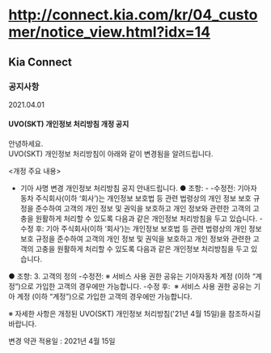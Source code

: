 # http://connect.kia.com/kr/04_customer/notice_view.html?idx=14

## Kia Connect

### 공지사항

2021.04.01

#### UVO(SKT) 개인정보 처리방침 개정 공지

안녕하세요.  
UVO(SKT) 개인정보 처리방침이 아래와 같이 변경됨을 알려드립니다.  

<개정 주요 내용>
- 기아 사명 변경
개인정보 처리방침 공지 안내드립니다.
● 조항: -
-수정전: 기아자동차 주식회사(이하 ‘회사’)는 개인정보 보호법 등 관련 법령상의 개인 정보 보호 규정을 준수하여 고객의 개인 정보 및 권익을 보호하고 개인 정보와 관련한 고객의 고충을 원활하게 처리할 수 있도록 다음과 같은 개인정보 처리방침을 두고 있습니다.
-수정 후: 기아 주식회사(이하 ‘회사’)는 개인정보 보호법 등 관련 법령상의 개인 정보 보호 규정을 준수하여 고객의 개인 정보 및 권익을 보호하고 개인 정보와 관련한 고객의 고충을 원활하게 처리할 수 있도록 다음과 같은 개인정보 처리방침을 두고 있습니다.

● 조항: 3. 고객의 정의
-수정전: ※ 서비스 사용 권한 공유는 기아자동차 계정 (이하 “계정”)으로 가입한 고객의 경우에만 가능합니다.
-수정 후:  ※ 서비스 사용 권한 공유는 기아 계정 (이하 “계정”)으로 가입한 고객의 경우에만 가능합니다.

※ 자세한 사항은 개정된 UVO(SKT) 개인정보 처리방침('21년 4월 15일)을 참조하시길 바랍니다.

변경 약관 적용일 : 2021년 4월 15일  
